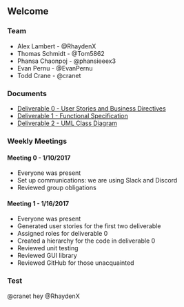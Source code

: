 ## Welcome

### Team
* Alex Lambert - @RhaydenX
* Thomas Schmidt - @Tom5862
* Phansa Chaonpoj - @phansieeex3
* Evan Pernu - @EvanPernu
* Todd Crane - @cranet

### Documents
* [Deliverable 0 - User Stories and Business Directives](https://drive.google.com/open?id=0B6yjXXxHlHV7SEU4eWRwSHJkc3M)
* [Deliverable 1 - Functional Specification](https://drive.google.com/open?id=0B6yjXXxHlHV7TmRxU2ZDMENZTFE)
* [Deliverable 2 - UML Class Diagram](https://drive.google.com/open?id=0B6yjXXxHlHV7YVJEWVI5YmVEYTQ)

### Weekly Meetings

#### Meeting 0 - 1/10/2017 
 * Everyone was present  
 * Set up communications: we are using Slack and Discord 
 * Reviewed group obligations
 
#### Meeting 1 - 1/16/2017
* Everyone was present
* Generated user stories for the first two deliverable
* Assigned roles for deliverable 0
* Created a hierarchy for the code in deliverable 0
* Reviewed unit testing
* Reviewed GUI library
* Reviewed GitHub for those unacquainted

### Test
@cranet
hey @RhaydenX

